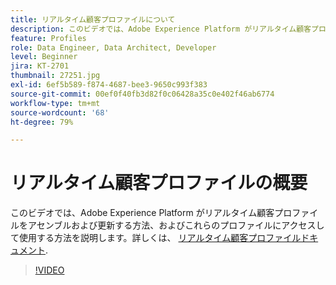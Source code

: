 ```yaml
---
title: リアルタイム顧客プロファイルについて
description: このビデオでは、Adobe Experience Platform がリアルタイム顧客プロファイルをアセンブルおよび更新する方法、およびこれらのプロファイルにアクセスして使用する方法を説明します。
feature: Profiles
role: Data Engineer, Data Architect, Developer
level: Beginner
jira: KT-2701
thumbnail: 27251.jpg
exl-id: 6ef5b589-f874-4687-bee3-9650c993f383
source-git-commit: 00ef0f40fb3d82f0c06428a35c0e402f46ab6774
workflow-type: tm+mt
source-wordcount: '68'
ht-degree: 79%

---
```


# リアルタイム顧客プロファイルの概要

このビデオでは、Adobe Experience Platform がリアルタイム顧客プロファイルをアセンブルおよび更新する方法、およびこれらのプロファイルにアクセスして使用する方法を説明します。詳しくは、 [リアルタイム顧客プロファイルドキュメント](https://experienceleague.adobe.com/docs/experience-platform/profile/home.html?lang=ja).

>[!VIDEO](https://video.tv.adobe.com/v/27251?learn=on)
